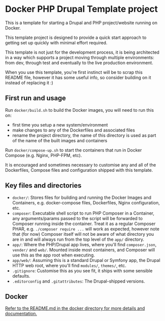 # Docker PHP Drupal Template project

This is a template for starting a Drupal and PHP project/website running on Docker.

This template project is designed to provide a quick start approach to getting set up quickly with minimal effort required.

This template is not just for the development process, it is being architected in a way which supports a project moving through multiple environments: from dev, through test and eventually to the live production environment.

When you use this template, you're first instinct will be to scrap this README file, however it has some useful info, so consider building on it instead of replacing it :)

## First run and usage

Run `docker/build.sh` to build the Docker images, you will need to run this on:
* first time you setup a new system/environment
* make changes to any of the Dockerfiles and associated files
* rename the project directory, the name of this directory is used as part of the name of the built images and containers

Run `docker/compose-up.sh` to start the containers that run in Docker Compose (e.g. Nginx, PHP-FPM, etc).

It is encouraged and sometimes necessary to customise any and all of the Dockerfiles, Compose files and configuration shipped with this template.

## Key files and directories

* `docker/`: Stores files for building and running the Docker Images and Containers, e.g. docker-compose files, Dockerfiles, Nginx configuration, etc.
* `composer`: Executable shell script to run PHP Composer in a Container, any arguments/params passed to the script will be forwarded to Composer running inside the container. Treat it as a regular Composer PHAR, e.g. `./composer require ...` will work as expected, however note that (for now) Composer itself will not be aware of what directory you are in and will always run from the top level of the `app/` directory.
* `app/`: Where the PHP/Drupal app lives, where you'll find `composer.json`, `vender/` and `web/`. Mounted inside most containers, and Composer will use this as the app root when executing.
* `app/web/`: Assuming this is a standard Drupal or Symfony app, the Drupal HTTP web root, where you'll find `modules/`, `themes/`, etc.
* `.gitignore`: Customise this as you see fit, it ships with some sensible defaults.
* `.editorconfig` and `.gitattributes`: The Drupal-shipped versions.

## Docker

[Refer to the README.md in the docker directory for more details and documentation.](docker/README.md)
